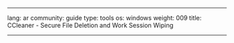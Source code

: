 

---

lang: ar
community: guide
type: tools
os: windows
weight: 009
title: CCleaner - Secure File Deletion and Work Session Wiping

---

<stub>

